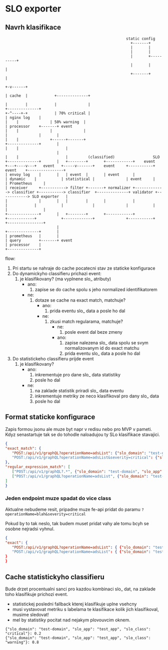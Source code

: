 # SLO exporter


## Navrh klasifikace

```
                                                      static config
                                                        +-------+
                                                        |       |
                                                        |       |
                                                        |       +----------+
                                                        |       |          |
                                                        +-------+          |
                                                                         +-v------+
                                                                         | cache  |            +--------------+
                                                                         |        |            |              |
+--------------+                                                         +-^----+-+            | 70% critical |
| nginx log    |                                                           |    |              | 50% warning  |
| processor    +-------+ event                                             |    |              |              |
|              |       |                                                   |    |              +------+-------+
+--------------+       |                                                   |    |                     |
                       |                                                   |    |                     |         (classified)                 SLO
+--------------+       |   +--------+       +------------+    event    +---+----v---+   event   +-----v-------+    event     +-----------+   event    +----------------+
| envoy log    |       |   | event  |       | event      |             | dynamic    |           | statistical |              | event     |            | Prometheus     |
| receiver     +-----------> filter +-------+ normalizer +-------------> classifier +-----------> classifier  +--------------+ validator +------------> SLO exporter   |
|              |       |   |        |       |            |             |            |           |             |              |           |            |                |
+--------------+       |   +--------+       +------------+             +------------+           +-------------+              +-----------+            +----------------+
                       |
+--------------+       |
| prometheus   |       |
| query        +-------+ event
| processor    |
+--------------+

```

flow:
1. Pri startu se nahraje do cache pocatecni stav ze staticke konfigurace
1. Do dynamickyho classifieru prichazi event:
   1. je klasifikovany? (ma vyplnene slo_ atributy)
      - ano: 
         1. zapise se do cache spolu s jeho normalized identifikatorem
      - ne: 
         1. dotaze se cache na exact match, matchuje?
            - ano: 
               1. prida eventu slo_ data a posle ho dal
            - ne: 
               1. zkusi match regularama, matchuje?
                  - ne: 
                     1. posle event dal beze zmeny
                  - ano: 
                     1. zapise nalezena slo_ data spolu se svym normalizovanym id do exact matchu
                     1. prida eventu slo_ data a posle ho dal
1. Do statistickeho classifieru prijde event
   1. je klasifikovany?
      - ano: 
         1. inkrementuje pro dane slo_ data statistiky
         1. posle ho dal
      - ne: 
        1. na zaklade statistik priradi slo_ data eventu
        1. inkrementuje metriky ze neco klasifikoval pro dany slo_ data
        1. posle ho dal
            
## Format staticke konfigurace
Zapis formou jsonu ale muze byt napr v redisu nebo pro MVP v pameti.
Kdyz senastartuje tak se do tohodle naloadujou ty SLo klasifikace stavajici.
```json
{
"exact_match": {
   "POST:/api/v1/graphQL?operationName=adsList": {"slo_domain": "test-domain", "slo_app": "test_app", "slo_class": "critical"}
   "POST:/api/v1/graphQL?operationName=adsList&severity=critical": {"slo_domain": "test-domain", "slo_app": "test_app", "slo_class": "low"}
},
"regular_expression_match": [
   ["POST:/api/v1/graphQL?.*", {"slo_domain": "test-domain", "slo_app": "test_app", "slo_class": "critical"}],
   ["POST:/api/v1/graphQL?operationName=adsList", {"slo_domain": "test-domain", "slo_app": "test_app", "slo_class": "critical"}],
]
}
```


### Jeden endpoint muze spadat do vice class
Aktualne nebudeme resit, pripadne muze fe-api pridat do paramu `?operationName=blah&severity=critical`

Pokud by to tak neslo, tak budem muset pridat vahy ale tomu bcyh se osobne nejradsi vyhnul.
```json
{
"exact": {
   "POST:/api/v1/graphQL?operationName=adsList": { {"slo_domain": "test-domain", "slo_app": "test_app", "slo_class": "critical"}: 0}
   "POST:/api/v1/graphQL?operationName=adsList": { {"slo_domain": "test-domain", "slo_app": "test_app", "slo_class": "low"}: 100 , {"slo_domain": "test-domain", "slo_app": "test_app", "slo_class": "critical"}: 200 }
}
}
```

## Cache statistickyho classifieru
Bude drzet procentualni sanci pro kazdou kombinaci slo_ dat, na zaklade toho klasifikuje prichozi event.

- statistickej posledni fallback kterej klasifikuje uplne vsehcny
- musi vystavovat metriku s labelama te klasifikace kolik jich klasifikoval, musime sledovat!
- mel by statistiky pocitat nad nejakym plovouvcim oknem.
```
{"slo_domain": "test-domain", "slo_app": "test_app", "slo_class": "critical"}: 0.2
{"slo_domain": "test-domain", "slo_app": "test_app", "slo_class": "warning"}: 0.8
```